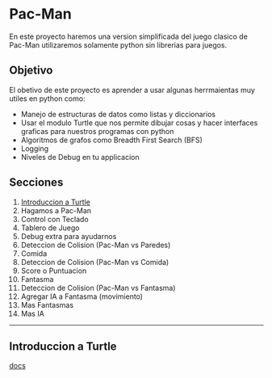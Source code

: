 # Pac-Man

En este proyecto haremos una version simplificada del juego clasico de Pac-Man
utilizaremos solamente python sin librerias para juegos.

## Objetivo

El obetivo de este proyecto es aprender a usar algunas herrmaientas muy utiles
en python como:

- Manejo de estructuras de datos como listas y diccionarios
- Usar el modulo Turtle que nos permite dibujar cosas y hacer interfaces graficas para nuestros programas con python
- Algoritmos de grafos como Breadth First Search (BFS)
- Logging
- Niveles de Debug en tu applicacion

## Secciones
1. [Introduccion a Turtle](#intro-turtle)
2. Hagamos a Pac-Man
3. Control con Teclado
4. Tablero de Juego
5. Debug extra para ayudarnos
6. Deteccion de Colision (Pac-Man vs Paredes)
7. Comida
8. Deteccion de Colision (Pac-Man vs Comida)
9. Score o Puntuacion
10. Fantasma
11. Deteccion de Colision (Pac-Man vs Fantasma)
12. Agregar IA a Fantasma (movimiento)
13. Mas Fantasmas
14. Mas IA

***
<a name="intro-turtle"></a>
## Introduccion a Turtle
[docs](https://docs.python.org/3/library/turtle.html)
